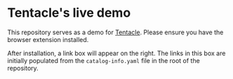# Tentacle's live demo 

This repository serves as a demo for [Tentacle](https://tentacle.app/). Please ensure you have the browser extension installed. 

After installation, a link box will appear on the right. The links in this box are initially populated from the `catalog-info.yaml` file in the root of the repository. 

